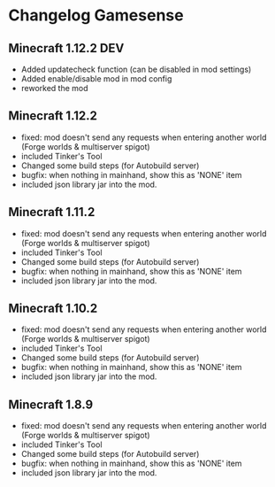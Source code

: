 # Changelog Gamesense #
## Minecraft 1.12.2 DEV ##
- Added updatecheck function (can be disabled in mod settings)
- Added enable/disable mod in mod config
- reworked the mod

## Minecraft 1.12.2 ##
- fixed: mod doesn't send any requests when entering another world (Forge worlds & multiserver spigot)
- included Tinker's Tool
- Changed some build steps (for Autobuild server)
- bugfix: when nothing in mainhand, show this as 'NONE' item
- included json library jar into the mod.

## Minecraft 1.11.2 ##
- fixed: mod doesn't send any requests when entering another world (Forge worlds & multiserver spigot)
- included Tinker's Tool
- Changed some build steps (for Autobuild server)
- bugfix: when nothing in mainhand, show this as 'NONE' item
- included json library jar into the mod.

## Minecraft 1.10.2 ##
- fixed: mod doesn't send any requests when entering another world (Forge worlds & multiserver spigot)
- included Tinker's Tool
- Changed some build steps (for Autobuild server)
- bugfix: when nothing in mainhand, show this as 'NONE' item
- included json library jar into the mod.

## Minecraft 1.8.9 ##
- fixed: mod doesn't send any requests when entering another world (Forge worlds & multiserver spigot)
- included Tinker's Tool
- Changed some build steps (for Autobuild server)
- bugfix: when nothing in mainhand, show this as 'NONE' item
- included json library jar into the mod.
